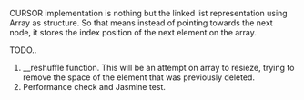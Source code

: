 CURSOR implementation is nothing but the linked list representation using Array as structure. So that means instead of pointing towards the next node, it stores the index position of the next element on the array.


TODO.. 
1. __reshuffle function. This will be an attempt on array to resieze, trying to remove the space of the element that was previously deleted. 
2. Performance check and Jasmine test.